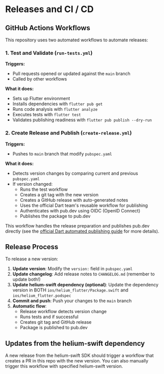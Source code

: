 # Releases and CI / CD

## GitHub Actions Workflows

This repository uses two automated workflows to automate releases:

### 1. Test and Validate (`run-tests.yml`)

**Triggers:**
- Pull requests opened or updated against the `main` branch
- Called by other workflows

**What it does:**
- Sets up Flutter environment
- Installs dependencies with `flutter pub get`
- Runs code analysis with `flutter analyze`
- Executes tests with `flutter test`
- Validates publishing readiness with `flutter pub publish --dry-run`

### 2. Create Release and Publish (`create-release.yml`)

**Triggers:**
- Pushes to `main` branch that modify `pubspec.yaml`

**What it does:**
- Detects version changes by comparing current and previous `pubspec.yaml`
- If version changed:
    - Runs the test workflow
    - Creates a git tag with the new version
    - Creates a GitHub release with auto-generated notes
    - Uses the official Dart team's reusable workflow for publishing
    - Authenticates with pub.dev using OIDC (OpenID Connect)
    - Publishes the package to pub.dev

This workflow handles the release preparation and
publishes pub.dev directly (see the [official Dart automated publishing guide](https://dart.dev/tools/pub/automated-publishing#publishing-packages-using-github-actions) for more details).

## Release Process

To release a new version:

1. **Update version**: Modify the `version:` field in `pubspec.yaml`
2. **Update changelog**: Add release notes to `CHANGELOG.md` (remember to update both!)
3. **Update helium-swift dependency (optional)**: Update the dependency version in BOTH `ios/helium_flutter/Package.swift` and `ios/helium_flutter.podspec`
4. **Commit and push**: Push your changes to the `main` branch
5. **Automatic flow**:
    - Release workflow detects version change
    - Runs tests and if successful
    - Creates git tag and GitHub release
    - Package is published to pub.dev

## Updates from the helium-swift dependency

A new release from the helium-swift SDK should trigger a workflow that creates a PR in this repo with the new version.
You can also manually trigger this workflow with specified helium-swift version.

